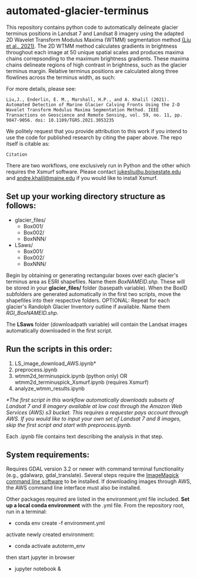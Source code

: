 # automated-glacier-terminus

This repository contains python code to automatically delineate glacier terminus positions in Landsat 7 and Landsat 8 imagery using the adapted 2D Wavelet Transform Modulus Maxima (WTMM) segmentation method [(Liu et al., 2021)](https://ieeexplore.ieee.org/stamp/stamp.jsp?tp=&arnumber=9349100). The 2D WTMM method calculates gradients in brightness throughout each image at 50 unique spatial scales and produces maxima chains correpsonding to the maximum brightness gradients. These maxima chains delineate regions of high contrast in brightness, such as the glacier terminus margin. Relative terminus positions are calculated along three flowlines across the terminus width, as such:

    

For more details, please see:

    Liu,J., Enderlin, E. M., Marshall, H.P., and A. Khalil (2021). Automated Detection of Marine Glacier Calving Fronts Using the 2-D Wavelet Transform Modulus Maxima Segmentation Method. IEEE Transactions on Geoscience and Remote Sensing, vol. 59, no. 11, pp. 9047-9056. doi: 10.1109/TGRS.2021.3053235

We politely request that you provide attribution to this work if you intend to use the code for published research by citing the paper above. The repo itself is citable as:

    Citation 

There are two workflows, one exclusively run in Python and the other which requires the Xsmurf software. Please contact jukesliu@u.boisestate.edu and andre.khalil@maine.edu if you would like to install Xsmurf.


## Set up your working directory structure as follows: <br />
* glacier_files/
    + Box001/
    + Box002/
    + BoxNNN/
* LSaws/
    + Box001/
    + Box002/
    + BoxNNN/
             
Begin by obtaining or generating rectangular boxes over each glacier's terminus area as ESRI shapefiles. Name them _BoxNAMEID.shp_. These will be stored in your **glacier_files/** folder (basepath variable). When the BoxID subfolders are generated automatically in the first two scripts, move the shapefiles into their respective folders. OPTIONAL: Repeat for each glacier's Randolph Glacier Inventory outline if available. Name them _RGI_BoxNAMEID.shp_. <br />

The **LSaws** folder (downloadpath variable) will contain the Landsat images automatically downloaded in the first script. <br />


## Run the scripts in this order: <br />
1) LS_image_download_AWS.ipynb*  <br />
2) preprocess.ipynb  <br />
3) wtmm2d_terminuspick.ipynb (python only) OR wtmm2d_terminuspick_Xsmurf.ipynb (requires Xsmurf)  <br />
4) analyze_wtmm_results.ipynb  <br />

_*The first script in this workflow automatically downloads subsets of Landsat 7 and 8 imagery available at low cost through the Amazon Web Services (AWS) s3 bucket. This requires a requester pays account through AWS. If you would like to input your own set of Landsat 7 and 8 images, skip the first script and start with preprocess.ipynb._  <br />

Each .ipynb file contains text describing the analysis in that step.  <br />

## System requirements: <br />
Requires GDAL version 3.2 or newer with command terminal functionality (e.g., gdalwarp, gdal_translate). Several steps require the [ImageMagick command line software](https://imagemagick.org/script/download.php) to be installed. If downloading images through AWS, the AWS command line interface must also be installed.

Other packages required are listed in the environment.yml file included. **Set up a local conda environment** with the .yml file. From the repository root, run in a terminal:

- conda env create -f environment.yml

activate newly created environment:

- conda activate autoterm_env

then start jupyter in browser

- jupyter notebook &
